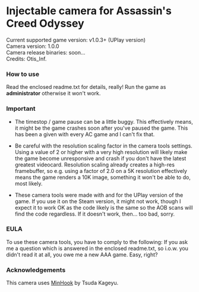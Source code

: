 Injectable camera for Assassin's Creed Odyssey
============================

Current supported game version: v1.0.3+ (UPlay version)  
Camera version: 1.0.0  
Camera release binaries: soon...  
Credits: Otis_Inf. 

### How to use
Read the enclosed readme.txt for details, really! Run the game as **administrator** otherwise it won't work.

### Important
* The timestop / game pause can be a little buggy. This effectively means, it might be the game crashes soon after you've paused
the game. This has been a given with every AC game and I can't fix that.

* Be careful with the resolution scaling factor in the camera tools settings. Using a value of 2 or higher with a very 
high resolution will likely make the game become unresponsive and crash if you don't have the latest greatest videocard.
Resolution scaling already creates a high-res framebuffer, so e.g. using a factor of 2.0 on a 5K resolution effectively
means the game renders a 10K image, something it won't be able to do, most likely.

* These camera tools were made with and for the UPlay version of the game. If you use it on the Steam version, it might not
work, though I expect it to work OK as the code likely is the same so the AOB scans will find the code regardless. If it doesn't
work, then... too bad, sorry.

### EULA
To use these camera tools, you have to comply to the following:
If you ask me a question which is answered in the enclosed readme.txt, so i.o.w. you didn't read it at all, 
you owe me a new AAA game. Easy, right? 

### Acknowledgements
This camera uses [MinHook](https://github.com/TsudaKageyu/minhook) by Tsuda Kageyu.
